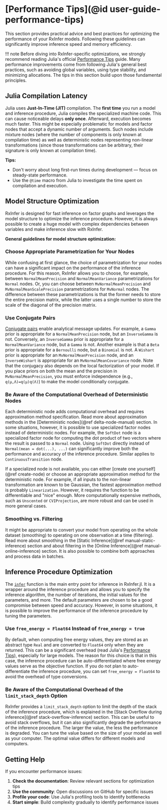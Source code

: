 # [Performance Tips](@id user-guide-performance-tips)

This section provides practical advice and best practices for optimizing the performance of your RxInfer models. Following these guidelines can significantly improve inference speed and memory efficiency.

!!! note 
    Before diving into RxInfer-specific optimizations, we strongly recommend reading Julia's official [Performance Tips](https://docs.julialang.org/en/v1/manual/performance-tips/) guide. Many performance improvements come from following Julia's general best practices, such as avoiding global variables, using type stability, and minimizing allocations. The tips in this section build upon those fundamental principles.

## Julia Compilation Latency

Julia uses **Just-In-Time (JIT)** compilation. The **first time** you run a model and inference procedure, Julia compiles the specialized machine code. This can cause noticeable delays **only once**. Afterward, execution becomes much faster. This might be especially problematic for models and factor nodes that accept a dynamic number of arguments. Such nodes include mixture nodes (where the number of components is only known at compilation time) as well as deterministic nodes representing non-linear transformations (since those transformations can be arbitrary, their signature is only known at compilation time).

**Tips:** 
- Don't worry about long first-run times during development — focus on steady-state performance.
- Use the `@time` macro from Julia to investigate the time spent on compilation and execution.

## Model Structure Optimization

RxInfer is designed for fast inference on factor graphs and leverages the model structure to optimize the inference procedure. However, it is always possible to create a huge model with complex dependencies between variables and make inference slow with RxInfer. 

**General guidelines for model structure optimization:**

### Choose Appropriate Parametrization for Your Nodes

While confusing at first glance, the choice of parametrization for your nodes can have a significant impact on the performance of the inference procedure. For this reason, RxInfer allows you to choose, for example, between `NormalMeanPrecision` and `NormalMeanVariance` parametrizations for `Normal` nodes. Or, you can choose between `MvNormalMeanPrecision` and `MvNormalMeanScalePrecision` parametrizations for `MvNormal` nodes. The difference between these parametrizations is that the former needs to store the entire precision matrix, while the latter uses a single number to store the scale of the diagonal of the precision matrix.

### Use Conjugate Pairs

[Conjugate pairs](https://en.wikipedia.org/wiki/Conjugate_prior) enable analytical message updates. For example, a `Gamma` prior is appropriate for a `NormalMeanPrecision` node, but an `InverseGamma` is not. Conversely, an `InverseGamma` prior is appropriate for a `NormalMeanVariance` node, but a `Gamma` is not. Another example is that a `Beta` prior is appropriate for a `Bernoulli` node, but a `Binomial` is not. A `Wishart` prior is appropriate for an `MvNormalMeanPrecision` node, and an `InverseWishart` is appropriate for an `MvNormalMeanCovariance` node.  Note that the conjugacy also depends on the local factorization of your model. If you place priors on both the mean and the precision in `MvNormalMeanPrecision`, you must enforce independence (e.g., `q(μ,Λ)=q(μ)q(Λ)`) to make the model conditionally conjugate.
### Be Aware of the Computational Overhead of Deterministic Nodes

Each deterministic node adds computational overhead and requires approximation method specification. Read more about approximation methods in the [Deterministic nodes](@ref delta-node-manual) section. In some situations, however, it is possible to use specialized factor nodes instead of deterministic nodes. For example, the `SoftDot` node is a specialized factor node for computing the dot product of two vectors where the result is passed to a `Normal` node. Using `SoftDot` directly instead of `Normal(mean = dot(...), ...)` can significantly improve both the performance and accuracy of the inference procedure. Similar applies to `ContinuousTransition` node.

If a specialized node is not available, you can either [create one yourself](@ref create-node) or choose an appropriate approximation method for the deterministic node. For example, if all inputs to the non-linear transformation are known to be Gaussian, the fastest approximation method is probably `Linearization`. However, it requires the function to be differentiable and "nice" enough. More computationally expensive methods, such as `Unscented` or `CVIProjection`, are more robust and can be used in more general cases.

### Smoothing vs. Filtering

It might be appropriate to convert your model from operating on the whole dataset (smoothing) to operating on one observation at a time (filtering). Read more about smoothing in the [Static Inference](@ref manual-static-inference) section and about filtering in the [Online Inference](@ref manual-online-inference) section. It is also possible to combine both approaches and process data in batches.

## Inference Procedure Optimization

The [`infer`](@ref) function is the main entry point for inference in RxInfer.jl. It is a wrapper around the inference procedure and allows you to specify the inference algorithm, the number of iterations, the initial values for the parameters, and more. The default parameters are chosen to be a good compromise between speed and accuracy. However, in some situations, it is possible to improve the performance of the inference procedure by tuning the parameters.

### Use `free_energy = Float64` Instead of `free_energy = true`

By default, when computing free energy values, they are stored as an abstract type `Real` and are converted to `Float64` only when they are returned. This can be a significant overhead (read Julia's [Performance Tips](https://docs.julialang.org/en/v1/manual/performance-tips/#Avoid-unnecessary-type-conversions)), especially for large models. The reason for this choice is that in this case, the inference procedure can be auto-differentiated where free energy values serve as the objective function. If you do not plan to auto-differentiate the inference procedure, you can set `free_energy = Float64` to avoid the overhead of type conversions.

### Be Aware of the Computational Overhead of the `limit_stack_depth` Option

RxInfer provides a `limit_stack_depth` option to limit the depth of the stack of the inference procedure, which is explained in the [Stack Overflow during inference](@ref stack-overflow-inference) section. This can be useful to avoid stack overflows, but it can also significantly degrade the performance of the inference procedure. The larger the value, the less the performance is degraded. You can tune the value based on the size of your model as well as your computer. The optimal value differs for different models and computers.

## Getting Help

If you encounter performance issues:

1. **Check the documentation**: Review relevant sections for optimization tips
2. **Use the community**: Open discussions on GitHub for specific issues
3. **Profile your code**: Use Julia's profiling tools to identify bottlenecks
4. **Start simple**: Build complexity gradually to identify performance issues
